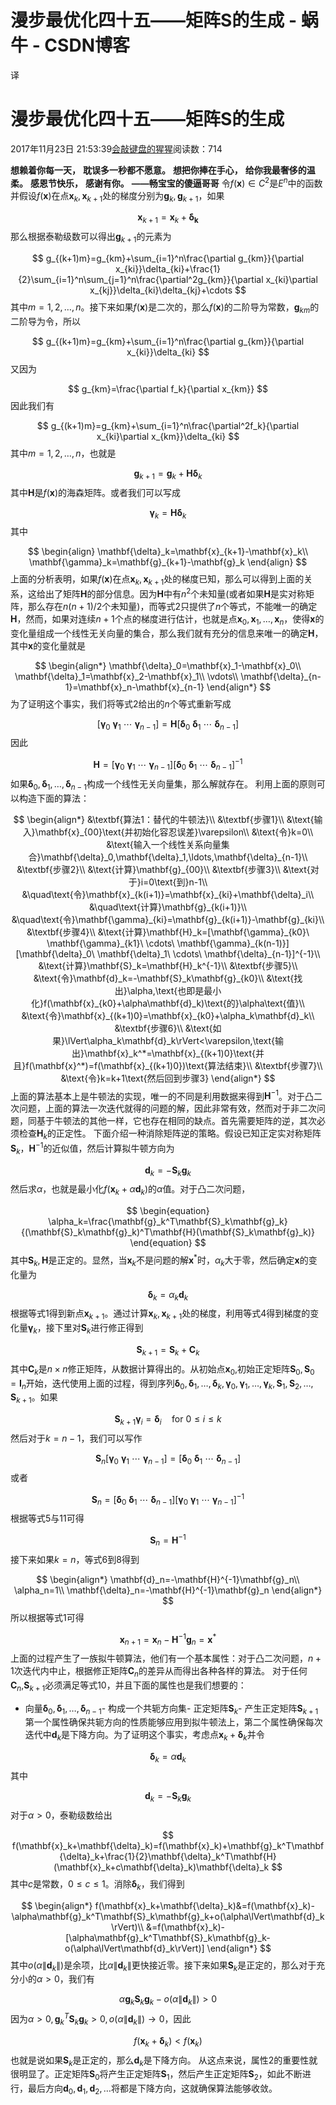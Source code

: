 
# 漫步最优化四十五——矩阵S的生成 - 蜗牛 - CSDN博客

译
# 漫步最优化四十五——矩阵S的生成
2017年11月23日 21:53:39[会敲键盘的猩猩](https://me.csdn.net/u010182633)阅读数：714



$\textbf{想赖着你每一天，}$
$\textbf{耽误多一秒都不愿意。}$
$\textbf{想把你捧在手心，}$
$\textbf{给你我最奢侈的温柔。}$
$\textbf{感恩节快乐，}$
$\textbf{感谢有你。}$
$\textbf{——畅宝宝的傻逼哥哥}$
令$f(\mathbf{x})\in C^2$是$E^n$中的函数并假设$f(\mathbf{x})$在点$\mathbf{x}_k,\mathbf{x}_{k+1}$处的梯度分别为$\mathbf{g}_k,\mathbf{g}_{k+1}$，如果

$$
\begin{equation}
\mathbf{x}_{k+1}=\mathbf{x}_k+\mathbf{\delta_k}
\end{equation}
$$
那么根据泰勒级数可以得出$\mathbf{g}_{k+1}$的元素为

$$
g_{(k+1)m}=g_{km}+\sum_{i=1}^n\frac{\partial g_{km}}{\partial x_{ki}}\delta_{ki}+\frac{1}{2}\sum_{i=1}^n\sum_{j=1}^n\frac{\partial^2g_{km}}{\partial x_{ki}\partial x_{kj}}\delta_{ki}\delta_{kj}+\cdots
$$
其中$m=1,2,\ldots,n$。接下来如果$f(\mathbf{x})$是二次的，那么$f(\mathbf{x})$的二阶导为常数，$\mathbf{g}_{km}$的二阶导为令，所以

$$
g_{(k+1)m}=g_{km}+\sum_{i=1}^n\frac{\partial g_{km}}{\partial x_{ki}}\delta_{ki}
$$
又因为

$$
g_{km}=\frac{\partial f_k}{\partial x_{km}}
$$
因此我们有

$$
g_{(k+1)m}=g_{km}+\sum_{i=1}^n\frac{\partial^2f_k}{\partial x_{ki}\partial x_{km}}\delta_{ki}
$$
其中$m=1,2,\ldots,n$，也就是

$$
\mathbf{g}_{k+1}=\mathbf{g}_k+\mathbf{H}\mathbf{\delta}_k
$$
其中$\mathbf{H}$是$f(\mathbf{x})$的海森矩阵。或者我们可以写成

$$
\begin{equation}
\mathbf{\gamma}_k=\mathbf{H}\mathbf{\delta}_k
\end{equation}
$$
其中

$$
\begin{align}
\mathbf{\delta}_k=\mathbf{x}_{k+1}-\mathbf{x}_k\\
\mathbf{\gamma}_k=\mathbf{g}_{k+1}-\mathbf{g}_k
\end{align}
$$
上面的分析表明，如果$f(\mathbf{x})$在点$\mathbf{x}_k,\mathbf{x}_{k+1}$处的梯度已知，那么可以得到上面的关系，这给出了矩阵$\mathbf{H}$的部分信息。因为$\mathbf{H}$中有$n^2$个未知量(或者如果$\mathbf{H}$是实对称矩阵，那么存在$n(n+1)/2$个未知量)，而等式2只提供了$n$个等式，不能唯一的确定$\mathbf{H}$，然而，如果对连续$n+1$个点的梯度进行估计，也就是点$\mathbf{x}_0,\mathbf{x}_1,\ldots,\mathbf{x}_n$，使得$\mathbf{x}$的变化量组成一个线性无关向量的集合，那么我们就有充分的信息来唯一的确定$\mathbf{H}$，其中$\mathbf{x}$的变化量就是

$$
\begin{align*}
\mathbf{\delta}_0=\mathbf{x}_1-\mathbf{x}_0\\
\mathbf{\delta}_1=\mathbf{x}_2-\mathbf{x}_1\\
\vdots\\
\mathbf{\delta}_{n-1}=\mathbf{x}_n-\mathbf{x}_{n-1}
\end{align*}
$$
为了证明这个事实，我们将等式2给出的$n$个等式重新写成

$$
\begin{equation}
[\mathbf{\gamma}_0\ \mathbf{\gamma}_1\ \cdots\ \mathbf{\gamma}_{n-1}]=\mathbf{H}[\mathbf{\delta}_0\ \mathbf{\delta}_1\ \cdots\ \mathbf{\delta}_{n-1}]
\end{equation}
$$
因此

$$
\mathbf{H}=[\mathbf{\gamma}_0\ \mathbf{\gamma}_1\ \cdots\ \mathbf{\gamma}_{n-1}][\mathbf{\delta}_0\ \mathbf{\delta}_1\ \cdots\ \mathbf{\delta}_{n-1}]^{-1}
$$
如果$\mathbf{\delta}_0,\mathbf{\delta}_1,\ldots,\mathbf{\delta}_{n-1}$构成一个线性无关向量集，那么解就存在。
利用上面的原则可以构造下面的算法：

$$
\begin{align*}
&\textbf{算法1：替代的牛顿法}\\
&\textbf{步骤1}\\
&\text{输入}\mathbf{x}_{00}\text{并初始化容忍误差}\varepsilon\\
&\text{令}k=0\\
&\text{输入一个线性关系向量集合}\mathbf{\delta}_0,\mathbf{\delta}_1,\ldots,\mathbf{\delta}_{n-1}\\
&\textbf{步骤2}\\
&\text{计算}\mathbf{g}_{00}\\
&\textbf{步骤3}\\
&\text{对于}i=0\text{到}n-1\\
&\quad\text{令}\mathbf{x}_{k(i+1)}=\mathbf{x}_{ki}+\mathbf{\delta}_i\\
&\quad\text{计算}\mathbf{g}_{k(i+1)}\\
&\quad\text{令}\mathbf{\gamma}_{ki}=\mathbf{g}_{k(i+1)}-\mathbf{g}_{ki}\\
&\textbf{步骤4}\\
&\text{计算}\mathbf{H}_k=[\mathbf{\gamma}_{k0}\ \mathbf{\gamma}_{k1}\ \cdots\ \mathbf{\gamma}_{k(n-1)}][\mathbf{\delta}_0\ \mathbf{\delta}_1\ \cdots\ \mathbf{\delta}_{n-1}]^{-1}\\
&\text{计算}\mathbf{S}_k=\mathbf{H}_k^{-1}\\
&\textbf{步骤5}\\
&\text{令}\mathbf{d}_k=-\mathbf{S}_k\mathbf{g}_{k0}\\
&\text{找出}\alpha,\text{也即是最小化}f(\mathbf{x}_{k0}+\alpha\mathbf{d}_k)\text{的}\alpha\text{值}\\
&\text{令}\mathbf{x}_{(k+1)0}=\mathbf{x}_{k0}+\alpha_k\mathbf{d}_k\\
&\textbf{步骤6}\\
&\text{如果}\lVert\alpha_k\mathbf{d}_k\rVert<\varepsilon,\text{输出}\mathbf{x}_k^*=\mathbf{x}_{(k+1)0}\text{并且}f(\mathbf{x}^*)=f(\mathbf{x}_{(k+1)0})\text{算法结束}\\
&\textbf{步骤7}\\
&\text{令}k=k+1\text{然后回到步骤3}
\end{align*}
$$
上面的算法基本上是牛顿法的实现，唯一的不同是利用数据来得到$\mathbf{H}^{-1}$。对于凸二次问题，上面的算法一次迭代就得的问题的解，因此非常有效，然而对于非二次问题，同基于牛顿法的其他一样，它也存在相同的缺点。首先需要矩阵的逆，其次必须检查$\mathbf{H}_k$的正定性。
下面介绍一种消除矩阵逆的策略。假设已知正定实对称矩阵$\mathbf{S}_k$，$\mathbf{H}^{-1}$的近似值，然后计算拟牛顿方向为

$$
\begin{equation}
\mathbf{d}_k=-\mathbf{S}_k\mathbf{g}_k
\end{equation}
$$
然后求$\alpha$，也就是最小化$f(\mathbf{x}_k+\alpha\mathbf{d}_k)$的$\alpha$值。对于凸二次问题，

$$
\begin{equation}
\alpha_k=\frac{\mathbf{g}_k^T\mathbf{S}_k\mathbf{g}_k}{(\mathbf{S}_k\mathbf{g}_k)^T\mathbf{H}(\mathbf{S}_k\mathbf{g}_k)}
\end{equation}
$$
其中$\mathbf{S}_k,\mathbf{H}$是正定的。显然，当$\mathbf{x}_k$不是问题的解$\mathbf{x}^*$时，$\alpha_k$大于零，然后确定$\mathbf{x}$的变化量为

$$
\begin{equation}
\mathbf{\delta}_k=\alpha_k\mathbf{d}_k
\end{equation}
$$
根据等式1得到新点$\mathbf{x}_{k+1}$。通过计算$\mathbf{x}_k,\mathbf{x}_{k+1}$处的梯度，利用等式4得到梯度的变化量$\mathbf{\gamma}_k$，接下里对$\mathbf{S}_k$进行修正得到

$$
\begin{equation}
\mathbf{S}_{k+1}=\mathbf{S}_k+\mathbf{C}_k
\end{equation}
$$
其中$\mathbf{C}_k$是$n\times n$修正矩阵，从数据计算得出的。从初始点$\mathbf{x}_0$,初始正定矩阵$\mathbf{S}_0,\mathbf{S}_0=\mathbf{I}_n$开始，迭代使用上面的过程，得到序列$\mathbf{\delta}_0,\mathbf{\delta}_1,\ldots,\mathbf{\delta}_k,\mathbf{\gamma}_0,\mathbf{\gamma}_1,\ldots,\mathbf{\gamma}_k,\mathbf{S}_1,\mathbf{S}_2,\ldots,\mathbf{S}_{k+1}$。如果

$$
\begin{equation}
\mathbf{S}_{k+1}\mathbf{\gamma}_i=\mathbf{\delta}_i\quad\text{for}\ 0\leq i\leq k
\end{equation}
$$
然后对于$k=n-1$，我们可以写作

$$
\mathbf{S}_n[\mathbf{\gamma}_0\ \mathbf{\gamma}_1\ \cdots\ \mathbf{\gamma}_{n-1}]=[\mathbf{\delta}_0\ \mathbf{\delta}_1\ \cdots\ \mathbf{\delta}_{n-1}]
$$
或者

$$
\begin{equation}
\mathbf{S}_n=[\mathbf{\delta}_0\ \mathbf{\delta}_1\ \cdots\ \mathbf{\delta}_{n-1}][\mathbf{\gamma}_0\ \mathbf{\gamma}_1\ \cdots\ \mathbf{\gamma}_{n-1}]^{-1}
\end{equation}
$$
根据等式5与11可得

$$
\mathbf{S}_n=\mathbf{H}^{-1}
$$
接下来如果$k=n$，等式6到8得到

$$
\begin{align*}
\mathbf{d}_n=-\mathbf{H}^{-1}\mathbf{g}_n\\
\alpha_n=1\\
\mathbf{\delta}_n=-\mathbf{H}^{-1}\mathbf{g}_n
\end{align*}
$$
所以根据等式1可得

$$
\mathbf{x}_{n+1}=\mathbf{x}_n-\mathbf{H}^{-1}\mathbf{g}_n=\mathbf{x}^*
$$
上面的过程产生了一族拟牛顿算法，他们有一个基本属性：对于凸二次问题，$n+1$次迭代内中止，根据修正矩阵$\mathbf{C}_n$的差异从而得出各种各样的算法。
对于任何$\mathbf{C}_n$,$\mathbf{S}_{k+1}$必须满足等式10，并且下面的属性也是我们想要的：
- 向量$\mathbf{\delta}_0,\mathbf{\delta}_1,\ldots,\mathbf{\delta}_{n-1}$- 构成一个共轭方向集- 正定矩阵$\mathbf{S}_k$- 产生正定矩阵$\mathbf{S}_{k+1}$第一个属性确保共轭方向的性质能够应用到拟牛顿法上，第二个属性确保每次迭代中$\mathbf{d}_k$是下降方向。为了证明这个事实，考虑点$\mathbf{x}_k+\mathbf{\delta}_k$并令

$$
\mathbf{\delta}_k=\alpha\mathbf{d}_k
$$
其中

$$
\mathbf{d}_k=-\mathbf{S}_k\mathbf{g}_k
$$
对于$\alpha>0$，泰勒级数给出

$$
f(\mathbf{x}_k+\mathbf{\delta}_k)=f(\mathbf{x}_k)+\mathbf{g}_k^T\mathbf{\delta}_k+\frac{1}{2}\mathbf{\delta}_k^T\mathbf{H}(\mathbf{x}_k+c\mathbf{\delta}_k)\mathbf{\delta}_k
$$
其中$c$是常数，$0\leq c\leq 1$。消除$\mathbf{\delta}_k$，我们得到

$$
\begin{align*}
f(\mathbf{x}_k+\mathbf{\delta}_k)&=f(\mathbf{x}_k)-\alpha\mathbf{g}_k^T\mathbf{S}_k\mathbf{g}_k+o(\alpha\lVert\mathbf{d}_k\rVert)\\
&=f(\mathbf{x}_k)-[\alpha\mathbf{g}_k^T\mathbf{S}_k\mathbf{g}_k-o(\alpha\lVert\mathbf{d}_k\rVert)]
\end{align*}
$$
其中$o(\alpha\lVert\mathbf{d}_k\rVert)$是余项，比$\alpha\lVert\mathbf{d}_k\rVert$更快接近零。接下来如果$\mathbf{S}_k$是正定的，那么对于充分小的$\alpha>0$，我们有

$$
\alpha\mathbf{g}_k\mathbf{S}_k\mathbf{g}_k-o(\alpha\lVert\mathbf{d}_k\rVert)>0
$$
因为$\alpha>0,\mathbf{g}_k^T\mathbf{S}_k\mathbf{g}_k>0,o(\alpha\lVert\mathbf{d}_k\rVert)\to 0$，因此

$$
\begin{equation}
f(\mathbf{x}_k+\mathbf{\delta}_k)<f(\mathbf{x}_k)
\end{equation}
$$
也就是说如果$\mathbf{S}_k$是正定的，那么$\mathbf{d}_k$是下降方向。
从这点来说，属性2的重要性就很明显了。正定矩阵$\mathbf{S}_0$将产生正定矩阵$\mathbf{S}_1$，然后产生正定矩阵$\mathbf{S}_2$，如此不断进行，最后方向$\mathbf{d}_0,\mathbf{d}_1,\mathbf{d}_2,\ldots$将都是下降方向，这就确保算法能够收敛。

